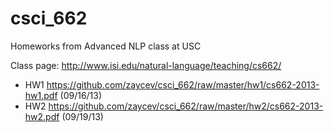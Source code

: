 csci_662
========

Homeworks from Advanced NLP class at USC

Class page: http://www.isi.edu/natural-language/teaching/cs662/


* HW1 https://github.com/zaycev/csci_662/raw/master/hw1/cs662-2013-hw1.pdf (09/16/13)
* HW2 https://github.com/zaycev/csci_662/raw/master/hw2/cs662-2013-hw2.pdf (09/19/13)
